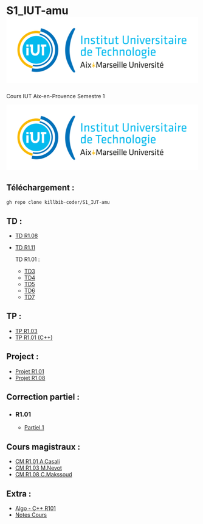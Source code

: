 # S1_IUT-amu ![IUT Image](Autre/Univ_Aix-Marseille_-_IUT.svg.png)
Cours IUT Aix-en-Provence Semestre 1

![IUT Image](Autre/Univ_Aix-Marseille_-_IUT.svg.png)

## Téléchargement :
```
gh repo clone killbib-coder/S1_IUT-amu
```

## TD :

- [TD R1.08](TD/R108_Makssoud)
- [TD R1.11](TD/R111_Salou)

  TD R1.01 :
  - [TD3](TD/Algo/TD3_R1.01.algo)
  - [TD4](TD/Algo/TD4_R1.01.algo)
  - [TD5](TD/Algo/TD5%20R1.01)
  - [TD6](TD/Algo/TD6%20R1.01)
  - [TD7](TD/Algo/TD7%20R1.01)

## TP :

- [TP R1.03](TP/R103)
- [TP R1.01 (C++)](TP/C%2B%2B)

## Project :
- [Projet R1.01](Project/R1.01-Project)
- [Projet R1.08](Project/R1.08-Project)

## Correction partiel :
- ### R1.01
  - [Partiel 1](Correction/Partiel1_R101)

## Cours magistraux : 
- [CM R1.01 A.Casali](CM/R101_Casali)
- [CM R1.03 M.Nevot](CM/R103_Nevot)
- [CM R1.08 C.Makssoud](CM/R108_Makssoud)

## Extra :
- [Algo - C++ R101](Autre/Algo%20-%20C%2B%2B/TD4_R101.cpp)
- [Notes Cours](note)
